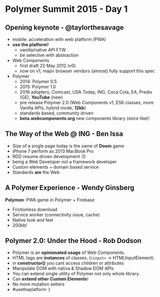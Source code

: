 # Polymer Summit 2015 - Day 1

## Opening keynote - @taylorthesavage

- mobile: acceleration with web platform (PWA) 
- **use the platform!** 
  - vanilla/native API FTW
  - be selective with abstraction
- Web Components
  - first draft 22 May 2012 (v0)
  - now on v1, major browser vendors (almost) fully support this spec
- Polymer
  - 2014: Polymer 0.5
  - 2015: Polymer 1.0
  - 2016 adopters; Comcast, USA Today, ING, Coca Cola, EA, Predix (GE), **YouTube** (new)
  - pre release Polymer 2.0 (Web Components v1, ES6 classes, more Vanilla APIs, hybrid mode, **12kb**)
  - standards based, community driven
  - **beta.webcomponents.org** new components library (store like)! 

## The Way of the Web @ ING - Ben Issa 

- Size of a single page today is the same of **Doom** game
- iPhone 7 perform as 2013 MacBook Pro
- RDD resume driven development :D 
- being a Web Developer not a framework developer
- Custom elements + domain based service
- Standards **are** the Web

## A Polymer Experience - Wendy Ginsberg

**Polymon**: PWA game in Polymer + Firebase

- Frictionless download
- Service worker (connectivity issue, cache)
- Native look and feel
- 200kb!

## Polymer 2.0: Under the Hood - Rob Dodson

- Polymer is an **opinionated usage** of Web Components.
- HTML tags are **instances** of classes. (```<input>``` -> HTMLInputElement).
- in **constructor()** you cant access children or attributes
- Manipulate DOM with nativa & Shadow DOM APIs
- You can extend single utility of Polymer not only whole library.
- Can **extend other Custom Elements**!
- No more mutation setters
- #usetheplatform :)


